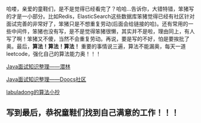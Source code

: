 哈喽，亲爱的童鞋们，是不是觉得已经看完了？哈哈...告诉你，大错特错，笨猪写的才是一小部分。比如Redis，ElasticSearch这些数据库笨猪觉得已经有社区针对面试完善的非常好了，笨猪只是不想重复劳动(后面会给链接的哈)。还有常用的一些中间件，笨猪也没有写，是不是觉得笨猪很懒，其实并不是啦，理由同上，有人写了啊！笨猪又不傻，当然不会重复劳动。再说，要是写的不好，怕是要挨批了奥。最后，**算法！算法！算法！** 重要的事情说三遍，算法不能漏奥，每天一道leetcode，强化自己的算法能力奥！！！

[Java面试知识整理——潜林](https://www.cnblogs.com/fyql)


[Java面试知识整理——Doocs社区](https://doocs.gitee.io/advanced-java/#/)


[labuladong的算法小抄](https://labuladong.gitbook.io/algo/)


## 写到最后，恭祝童鞋们找到自己满意的工作！！！